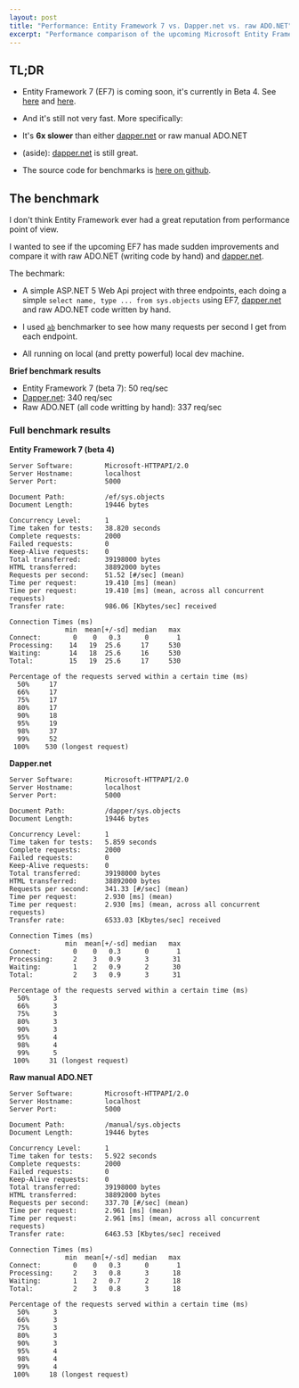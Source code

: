 ```yaml
---
layout: post
title: "Performance: Entity Framework 7 vs. Dapper.net vs. raw ADO.NET"
excerpt: "Performance comparison of the upcoming Microsoft Entity Framework 7 (beta 4) against dapper.net and manual ADO.NET in ASP.NET 5."
---
```


## TL;DR

- 	Entity Framework 7 (EF7) is coming soon, it's currently in Beta 4. See 
	[here](https://github.com/aspnet/EntityFramework/wiki/What-is-EF7-all-about) 
	and 
	[here](http://blogs.msdn.com/b/adonet/archive/2014/11/12/visual-studio-2015-preview-and-entity-framework.aspx).

- 	And it's still not very fast. More specifically:

- 	It's **6x slower** than either [dapper.net] or raw manual ADO.NET

-	(aside): [dapper.net] is still great.

-	The source code for benchmarks is [here on github][project].



## The benchmark

I don't think Entity Framework ever had a great reputation from performance point of view.

I wanted to see if the upcoming EF7 has made sudden improvements and compare it with raw 
ADO.NET (writing code by hand) and [dapper.net].

The bechmark:

- 	A simple ASP.NET 5 Web Api project with three endpoints, each doing a simple
	`select name, type ... from sys.objects` using EF7, [dapper.net] and raw ADO.NET code written 
	by hand.

-	I used [`ab`][ab] benchmarker to see how many requests per second I get from each endpoint.

- 	All running on local (and pretty powerful) local dev machine.


**Brief benchmark results**

- 	Entity Framework 7 (beta 7): 50 req/sec
-	[Dapper.net][dapper.net]: 340 req/sec
-	Raw ADO.NET (all code writting by hand): 337 req/sec



### Full benchmark results


**Entity Framework 7 (beta 4)**

	Server Software:        Microsoft-HTTPAPI/2.0
	Server Hostname:        localhost
	Server Port:            5000

	Document Path:          /ef/sys.objects
	Document Length:        19446 bytes

	Concurrency Level:      1
	Time taken for tests:   38.820 seconds
	Complete requests:      2000
	Failed requests:        0
	Keep-Alive requests:    0
	Total transferred:      39198000 bytes
	HTML transferred:       38892000 bytes
	Requests per second:    51.52 [#/sec] (mean)
	Time per request:       19.410 [ms] (mean)
	Time per request:       19.410 [ms] (mean, across all concurrent requests)
	Transfer rate:          986.06 [Kbytes/sec] received

	Connection Times (ms)
	              min  mean[+/-sd] median   max
	Connect:        0    0   0.3      0       1
	Processing:    14   19  25.6     17     530
	Waiting:       14   18  25.6     16     530
	Total:         15   19  25.6     17     530

	Percentage of the requests served within a certain time (ms)
	  50%     17
	  66%     17
	  75%     17
	  80%     17
	  90%     18
	  95%     19
	  98%     37
	  99%     52
	 100%    530 (longest request)



**Dapper.net**


	Server Software:        Microsoft-HTTPAPI/2.0
	Server Hostname:        localhost
	Server Port:            5000

	Document Path:          /dapper/sys.objects
	Document Length:        19446 bytes

	Concurrency Level:      1
	Time taken for tests:   5.859 seconds
	Complete requests:      2000
	Failed requests:        0
	Keep-Alive requests:    0
	Total transferred:      39198000 bytes
	HTML transferred:       38892000 bytes
	Requests per second:    341.33 [#/sec] (mean)
	Time per request:       2.930 [ms] (mean)
	Time per request:       2.930 [ms] (mean, across all concurrent requests)
	Transfer rate:          6533.03 [Kbytes/sec] received

	Connection Times (ms)
	              min  mean[+/-sd] median   max
	Connect:        0    0   0.3      0       1
	Processing:     2    3   0.9      3      31
	Waiting:        1    2   0.9      2      30
	Total:          2    3   0.9      3      31

	Percentage of the requests served within a certain time (ms)
	  50%      3
	  66%      3
	  75%      3
	  80%      3
	  90%      3
	  95%      4
	  98%      4
	  99%      5
	 100%     31 (longest request)


**Raw manual ADO.NET**

	Server Software:        Microsoft-HTTPAPI/2.0
	Server Hostname:        localhost
	Server Port:            5000

	Document Path:          /manual/sys.objects
	Document Length:        19446 bytes

	Concurrency Level:      1
	Time taken for tests:   5.922 seconds
	Complete requests:      2000
	Failed requests:        0
	Keep-Alive requests:    0
	Total transferred:      39198000 bytes
	HTML transferred:       38892000 bytes
	Requests per second:    337.70 [#/sec] (mean)
	Time per request:       2.961 [ms] (mean)
	Time per request:       2.961 [ms] (mean, across all concurrent requests)
	Transfer rate:          6463.53 [Kbytes/sec] received

	Connection Times (ms)
	              min  mean[+/-sd] median   max
	Connect:        0    0   0.3      0       1
	Processing:     2    3   0.8      3      18
	Waiting:        1    2   0.7      2      18
	Total:          2    3   0.8      3      18

	Percentage of the requests served within a certain time (ms)
	  50%      3
	  66%      3
	  75%      3
	  80%      3
	  90%      3
	  95%      4
	  98%      4
	  99%      4
	 100%     18 (longest request)




[dapper.net]: https://github.com/StackExchange/dapper-dot-net "dapper.net github project"
[ab]: http://en.wikipedia.org/wiki/ApacheBench "Wikipedia - ApacheBench tool"
[project]: https://github.com/ppanyukov/EntityFrameworkBenchmarks "Source code for benchmarks"
